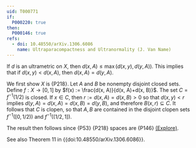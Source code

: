 ```yaml
---
uid: T000771
if:
  P000220: true
then:
  P000146: true
refs:
  - doi: 10.48550/arXiv.1306.6086
    name: Ultraparacompactness and Ultranormality (J. Van Name)
---
```


If $d$ is an ultrametric on $X$, then $d(x, A)\leq \max(d(x, y), d(y, A))$. This implies that if $d(x, y) < d(x, A)$, then $d(x, A) = d(y, A)$.

We first show $X$ is {P218}.
Let $A$ and $B$ be nonempty disjoint closed sets.
Define $f:X\to[0,1]$ by $f(x) := \frac{d(x, A)}{d(x, A)+d(x, B)}$.
The set $C = f^{-1}(1/2)$ is closed.
If $x\in C$, then $r := d(x, A) = d(x, B) > 0$ so that $d(x, y) < r$ implies $d(y, A) = d(x, A) = d(x, B) = d(y, B)$, and therefore $B(x, r)\subseteq C$.
It follows that $C$ is clopen, so that $A, B$ are contained in the disjoint clopen sets $f^{-1}([0, 1/2))$ and $f^{-1}((1/2, 1])$.

The result then follows since {P53} {P218} spaces are {P146}
[(Explore)](https://topology.pi-base.org/spaces?q=Metrizable%2BUltranormal%2B%7EUltraparacompact).

See also Theorem 11 in {{doi:10.48550/arXiv.1306.6086}}.
